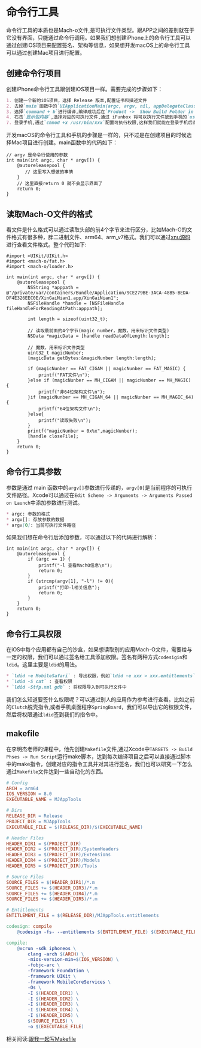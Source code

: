 # 命令行工具
命令行工具的本质也是Mach-o文件,是可执行文件类型。跟APP之间的差别就在于它没有界面，只能通过命令行调用。如果我们想创建iPhone上的命令行工具可以通过创建iOS项目来配置签名、架构等信息，如果想开发macOS上的命令行工具可以通过创建Mac项目进行配置。

## 创建命令行项目
创建iPhone命令行工具跟创建iOS项目一样。需要完成的步骤如下：
```markdown
1. 创建一个新的iOS项目，选择 Release 版本,配置证书和描述文件
2. 去掉`main`函数中的`UIApplicationMain(argc, argv, nil, appDelegateClassName)`代码,删除多余的类和图片资源，保留`info.plist`文件
3. 选择`command + b`进行编译,编译成功后在`Product ->  Show Build Folder in Finder -> Products ->  Release-iphoneos`文件中看到编译好的程序
4. 右击`显示包内容`,选择对应的可执行文件,通过 iFunbox 将可以执行文件放到手机的`usr/bin`目录
7. 登录手机,通过`chmod +x /usr/bin/xxx`配置可执行权限,这样我们就能在登录手机后直接使用相关指令
```
开发macOS的命令行工具和手机的步骤是一样的，只不过是在创建项目的时候选择Mac项目进行创建。main函数中的代码如下：
```objc
// argv 是命令行使用的参数
int main(int argc, char * argv[]) {
    @autoreleasepool {
       // 这里写入想做的事情
    }
    // 这里直接return 0 就不会显示界面了
    return 0;
}
```

## 读取Mach-O文件的格式
看文件是什么格式可以通过读取头部的前4个字节来进行区分，比如Mach-O的文件格式有很多种，胖二进制文件、arm64、arm_v7格式。我们可以通过[xnu源码](https://opensource.apple.com/tarballs/xnu/)进行查看文件格式。整个代码如下:
```objc
#import <UIKit/UIKit.h>
#import <mach-o/fat.h>
#import <mach-o/loader.h>

int main(int argc, char * argv[]) {
    @autoreleasepool {
        NSString *apppath = @"/private/var/containers/Bundle/Application/9CE279BE-3ACA-48B5-BEDA-DF4E326EEC0E/XinGaiNian1.app/XinGaiNian1";
        NSFileHandle *handle = [NSFileHandle fileHandleForReadingAtPath:apppath];
     
        int length = sizeof(uint32_t);
        
        // 读取最前面的4个字节(magic number，魔数，用来标识文件类型)
        NSData *magicData = [handle readDataOfLength:length];
        
        // 魔数，用来标识文件类型
        uint32_t magicNunber;
        [magicData getBytes:&magicNunber length:length];
        
        if (magicNunber == FAT_CIGAM || magicNunber == FAT_MAGIC) {
            printf("FAT文件\n");
        }else if (magicNunber == MH_CIGAM || magicNunber == MH_MAGIC) {
            printf("非64位架构文件\n");
        }if (magicNunber == MH_CIGAM_64 || magicNunber == MH_MAGIC_64) {
            printf("64位架构文件\n");
        }else{
            printf("读取失败\n");
        }
        printf("magicNunber = 0x%x",magicNunber);
        [handle closeFile];
    }
    return 0;
}
```

## 命令行工具参数
参数是通过 main 函数中的`argv[]`参数进行传递的，`argv[0]`是当前程序的可执行文件路径。Xcode可以通过在`Edit Scheme -> Arguments -> Arguments Passed on Launch`中添加参数进行测试。
```markdown
* argc: 参数的格式
* argv[]: 存放参数的数据
* argv[0]: 当前可执行文件路径
```
如果我们想在命令行后添加参数，可以通过以下的代码进行解析：
```objc
int main(int argc, char * argv[]) {
    @autoreleasepool {
        if (argc == 1) {
            printf("-l 查看MachO信息\n");
            return 0;
        }
        if (strcmp(argv[1], "-l") != 0){
            printf("打印-l相关信息");
            return 0;
        }
    }
    return 0;
}
```

## 命令行工具权限
在iOS中每个应用都有自己的沙盒，如果想读取别的应用Mach-O文件，需要给与一定的权限，我们可以通过签名给工具添加权限。签名有两种方式`codesigin`和`ldid`。这里主要是`ldid`的用法。
```markdown
* `ldid -e MobileSafari` : 导出权限，例如`ldid -e xxx > xxx.entitlements`,一个`>`表示覆盖，两个`>>`表示追加
* `ldid -S cat` : 查看权限
* `ldid -Stfp.xml gdb` : 将权限导入到可执行文件中
```
我们怎么知道要签什么权限呢？可以通过别人的应用作为参考进行查看。比如之前的`Clutch`脱壳指令,或者手机桌面程序`SpringBoard`，我们可以导出它的权限文件，然后将权限通过`ldid`签到我们的指令中。

## makefile
在李明杰老师的课程中，他先创建`Makefile`文件,通过Xcode中`TARGETS -> Build Phses -> Run Script`运行make脚本，达到每次编译项目之后可以直接通过脚本中的make指令，创建对应的指令工具并对其进行签名，我们也可以研究一下怎么通过`Makefile`文件达到一些自动化的东西。
```makefile
# Config
ARCH = arm64
IOS_VERSION = 8.0
EXECUTABLE_NAME = MJAppTools

# Dirs
RELEASE_DIR = Release
PROJECT_DIR = MJAppTools
EXECUTABLE_FILE = $(RELEASE_DIR)/$(EXECUTABLE_NAME)

# Header Files
HEADER_DIR1 = $(PROJECT_DIR)
HEADER_DIR2 = $(PROJECT_DIR)/SystemHeaders
HEADER_DIR3 = $(PROJECT_DIR)/Extensions
HEADER_DIR4 = $(PROJECT_DIR)/Models
HEADER_DIR5 = $(PROJECT_DIR)/Tools

# Source Files
SOURCE_FILES = $(HEADER_DIR1)/*.m
SOURCE_FILES += $(HEADER_DIR3)/*.m
SOURCE_FILES += $(HEADER_DIR4)/*.m
SOURCE_FILES += $(HEADER_DIR5)/*.m

# Entitlements
ENTITLEMENT_FILE = $(RELEASE_DIR)/MJAppTools.entitlements

codesign: compile
	@codesign -fs- --entitlements $(ENTITLEMENT_FILE) $(EXECUTABLE_FILE)

compile:
	@xcrun -sdk iphoneos \
		clang -arch $(ARCH) \
		-mios-version-min=$(IOS_VERSION) \
		-fobjc-arc \
		-framework Foundation \
		-framework UIKit \
		-framework MobileCoreServices \
		-Os \
		-I $(HEADER_DIR1) \
		-I $(HEADER_DIR2) \
		-I $(HEADER_DIR3) \
		-I $(HEADER_DIR4) \
		-I $(HEADER_DIR5) \
		$(SOURCE_FILES) \
		-o $(EXECUTABLE_FILE)
```
相关阅读:[跟我一起写Makefile](https://seisman.github.io/how-to-write-makefile/)
